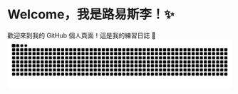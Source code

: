 # Welcome，我是路易斯李！✨

歡迎來到我的 GitHub 個人頁面！這是我的練習日誌 📖
![GitHub Snake Animation](https://raw.githubusercontent.com/chanshenlee/chanshenlee/output/snake.svg)

